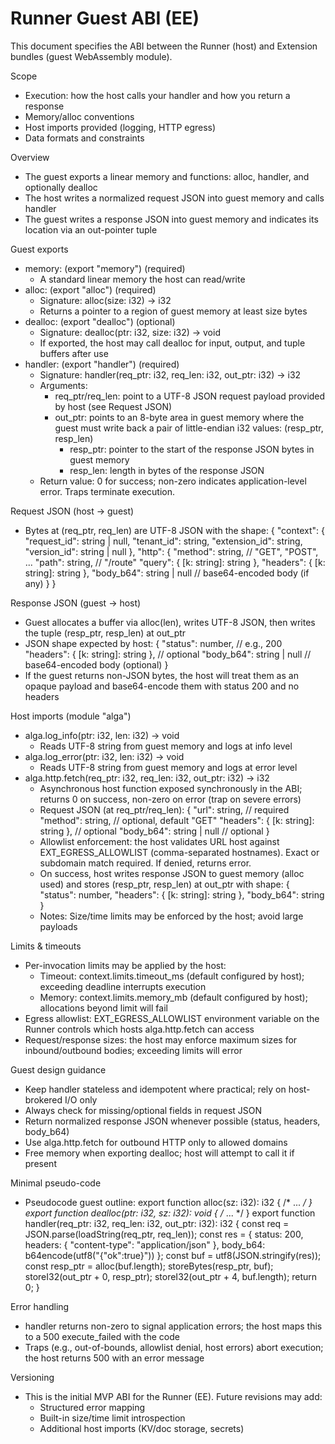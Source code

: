 # Runner Guest ABI (EE)

This document specifies the ABI between the Runner (host) and Extension bundles (guest WebAssembly module).

Scope
- Execution: how the host calls your handler and how you return a response
- Memory/alloc conventions
- Host imports provided (logging, HTTP egress)
- Data formats and constraints

Overview
- The guest exports a linear memory and functions: alloc, handler, and optionally dealloc
- The host writes a normalized request JSON into guest memory and calls handler
- The guest writes a response JSON into guest memory and indicates its location via an out-pointer tuple

Guest exports
- memory: (export "memory") (required)
  - A standard linear memory the host can read/write
- alloc: (export "alloc") (required)
  - Signature: alloc(size: i32) -> i32
  - Returns a pointer to a region of guest memory at least size bytes
- dealloc: (export "dealloc") (optional)
  - Signature: dealloc(ptr: i32, size: i32) -> void
  - If exported, the host may call dealloc for input, output, and tuple buffers after use
- handler: (export "handler") (required)
  - Signature: handler(req_ptr: i32, req_len: i32, out_ptr: i32) -> i32
  - Arguments:
    - req_ptr/req_len: point to a UTF-8 JSON request payload provided by host (see Request JSON)
    - out_ptr: points to an 8-byte area in guest memory where the guest must write back a pair of little-endian i32 values: (resp_ptr, resp_len)
      - resp_ptr: pointer to the start of the response JSON bytes in guest memory
      - resp_len: length in bytes of the response JSON
  - Return value: 0 for success; non-zero indicates application-level error. Traps terminate execution.

Request JSON (host -> guest)
- Bytes at (req_ptr, req_len) are UTF-8 JSON with the shape:
{
  "context": {
    "request_id": string | null,
    "tenant_id": string,
    "extension_id": string,
    "version_id": string | null
  },
  "http": {
    "method": string,            // "GET", "POST", ...
    "path": string,              // "/route"
    "query": { [k: string]: string },
    "headers": { [k: string]: string },
    "body_b64": string | null    // base64-encoded body (if any)
  }
}

Response JSON (guest -> host)
- Guest allocates a buffer via alloc(len), writes UTF-8 JSON, then writes the tuple (resp_ptr, resp_len) at out_ptr
- JSON shape expected by host:
{
  "status": number,                      // e.g., 200
  "headers": { [k: string]: string },    // optional
  "body_b64": string | null              // base64-encoded body (optional)
}
- If the guest returns non-JSON bytes, the host will treat them as an opaque payload and base64-encode them with status 200 and no headers

Host imports (module "alga")
- alga.log_info(ptr: i32, len: i32) -> void
  - Reads UTF-8 string from guest memory and logs at info level
- alga.log_error(ptr: i32, len: i32) -> void
  - Reads UTF-8 string from guest memory and logs at error level
- alga.http.fetch(req_ptr: i32, req_len: i32, out_ptr: i32) -> i32
  - Asynchronous host function exposed synchronously in the ABI; returns 0 on success, non-zero on error (trap on severe errors)
  - Request JSON (at req_ptr/req_len):
    {
      "url": string,                      // required
      "method": string,                   // optional, default "GET"
      "headers": { [k: string]: string }, // optional
      "body_b64": string | null           // optional
    }
  - Allowlist enforcement: the host validates URL host against EXT_EGRESS_ALLOWLIST (comma-separated hostnames). Exact or subdomain match required. If denied, returns error.
  - On success, host writes response JSON to guest memory (alloc used) and stores (resp_ptr, resp_len) at out_ptr with shape:
    {
      "status": number,
      "headers": { [k: string]: string },
      "body_b64": string
    }
  - Notes: Size/time limits may be enforced by the host; avoid large payloads

Limits & timeouts
- Per-invocation limits may be applied by the host:
  - Timeout: context.limits.timeout_ms (default configured by host); exceeding deadline interrupts execution
  - Memory: context.limits.memory_mb (default configured by host); allocations beyond limit will fail
- Egress allowlist: EXT_EGRESS_ALLOWLIST environment variable on the Runner controls which hosts alga.http.fetch can access
- Request/response sizes: the host may enforce maximum sizes for inbound/outbound bodies; exceeding limits will error

Guest design guidance
- Keep handler stateless and idempotent where practical; rely on host-brokered I/O only
- Always check for missing/optional fields in request JSON
- Return normalized response JSON whenever possible (status, headers, body_b64)
- Use alga.http.fetch for outbound HTTP only to allowed domains
- Free memory when exporting dealloc; host will attempt to call it if present

Minimal pseudo-code
- Pseudocode guest outline:
export function alloc(sz: i32): i32 { /* ... */ }
export function dealloc(ptr: i32, sz: i32): void { /* ... */ }
export function handler(req_ptr: i32, req_len: i32, out_ptr: i32): i32 {
  const req = JSON.parse(loadString(req_ptr, req_len));
  const res = { status: 200, headers: { "content-type": "application/json" }, body_b64: b64encode(utf8("{\"ok\":true}")) };
  const buf = utf8(JSON.stringify(res));
  const resp_ptr = alloc(buf.length);
  storeBytes(resp_ptr, buf);
  storeI32(out_ptr + 0, resp_ptr);
  storeI32(out_ptr + 4, buf.length);
  return 0;
}

Error handling
- handler returns non-zero to signal application errors; the host maps this to a 500 execute_failed with the code
- Traps (e.g., out-of-bounds, allowlist denial, host errors) abort execution; the host returns 500 with an error message

Versioning
- This is the initial MVP ABI for the Runner (EE). Future revisions may add:
  - Structured error mapping
  - Built-in size/time limit introspection
  - Additional host imports (KV/doc storage, secrets)

